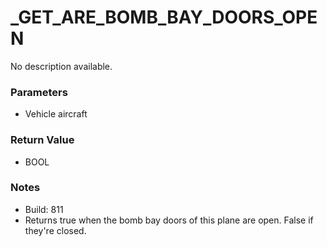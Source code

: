# _GET_ARE_BOMB_BAY_DOORS_OPEN

No description available.

### Parameters
* Vehicle aircraft

### Return Value
* BOOL

### Notes
* Build: 811
* Returns true when the bomb bay doors of this plane are open. False if they're closed.

